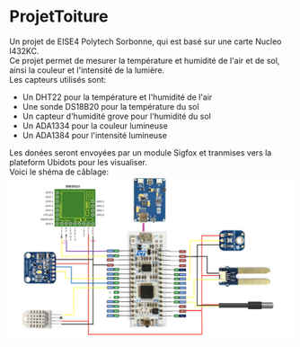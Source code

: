 # ProjetToiture
  Un projet de EISE4 Polytech Sorbonne, qui est basé sur une carte Nucleo l432KC.  
  Ce projet permet de mesurer la température et humidité de l'air et de sol, ainsi la couleur et l'intensité de la lumière.  
  Les capteurs utilisés sont:  
   - Un DHT22 pour la température et l'humidité de l'air  
   - Une sonde DS18B20 pour la température du sol  
   - Un capteur d'humidité grove pour l'humidité du sol  
   - Un ADA1334 pour la couleur lumineuse  
   - Un ADA1384 pour l'intensité lumineuse    
   
  Les donées seront envoyées par un module Sigfox et tranmises vers la plateform Ubidots pour les visualiser.  
  Voici le shéma de câblage:  
  ![image](https://github.com/taqinlaodedie/ProjetToiture/blob/master/schema_final.png)
